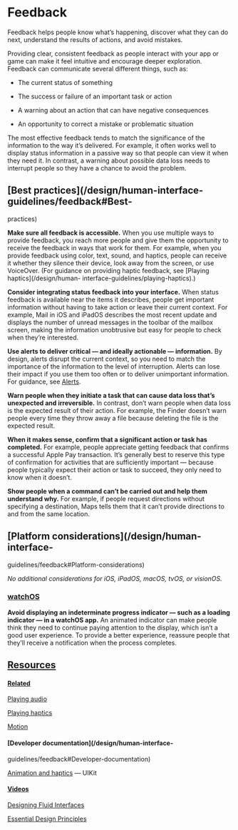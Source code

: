 # Feedback

Feedback helps people know what’s happening, discover what they can do next,
understand the results of actions, and avoid mistakes.

Providing clear, consistent feedback as people interact with your app or game
can make it feel intuitive and encourage deeper exploration. Feedback can
communicate several different things, such as:

  * The current status of something

  * The success or failure of an important task or action

  * A warning about an action that can have negative consequences

  * An opportunity to correct a mistake or problematic situation

The most effective feedback tends to match the significance of the information
to the way it’s delivered. For example, it often works well to display status
information in a passive way so that people can view it when they need it. In
contrast, a warning about possible data loss needs to interrupt people so they
have a chance to avoid the problem.

## [Best practices](/design/human-interface-guidelines/feedback#Best-
practices)

**Make sure all feedback is accessible.** When you use multiple ways to
provide feedback, you reach more people and give them the opportunity to
receive the feedback in ways that work for them. For example, when you provide
feedback using color, text, sound, and haptics, people can receive it whether
they silence their device, look away from the screen, or use VoiceOver. (For
guidance on providing haptic feedback, see [Playing haptics](/design/human-
interface-guidelines/playing-haptics).)

**Consider integrating status feedback into your interface.** When status
feedback is available near the items it describes, people get important
information without having to take action or leave their current context. For
example, Mail in iOS and iPadOS describes the most recent update and displays
the number of unread messages in the toolbar of the mailbox screen, making the
information unobtrusive but easy for people to check when they’re interested.

**Use alerts to deliver critical — and ideally actionable — information.** By
design, alerts disrupt the current context, so you need to match the
importance of the information to the level of interruption. Alerts can lose
their impact if you use them too often or to deliver unimportant information.
For guidance, see [Alerts](/design/human-interface-guidelines/alerts).

**Warn people when they initiate a task that can cause data loss that’s
unexpected and irreversible.** In contrast, don’t warn people when data loss
is the expected result of their action. For example, the Finder doesn’t warn
people every time they throw away a file because deleting the file is the
expected result.

**When it makes sense, confirm that a significant action or task has
completed.** For example, people appreciate getting feedback that confirms a
successful Apple Pay transaction. It’s generally best to reserve this type of
confirmation for activities that are sufficiently important — because people
typically expect their action or task to succeed, they only need to know when
it doesn’t.

**Show people when a command can’t be carried out and help them understand
why.** For example, if people request directions without specifying a
destination, Maps tells them that it can’t provide directions to and from the
same location.

## [Platform considerations](/design/human-interface-
guidelines/feedback#Platform-considerations)

 _No additional considerations for iOS, iPadOS, macOS, tvOS, or visionOS._

### [watchOS](/design/human-interface-guidelines/feedback#watchOS)

**Avoid displaying an indeterminate progress indicator — such as a loading
indicator — in a watchOS app.** An animated indicator can make people think
they need to continue paying attention to the display, which isn’t a good user
experience. To provide a better experience, reassure people that they’ll
receive a notification when the process completes.

## [Resources](/design/human-interface-guidelines/feedback#Resources)

#### [Related](/design/human-interface-guidelines/feedback#Related)

[Playing audio](/design/human-interface-guidelines/playing-audio)

[Playing haptics](/design/human-interface-guidelines/playing-haptics)

[Motion](/design/human-interface-guidelines/motion)

#### [Developer documentation](/design/human-interface-
guidelines/feedback#Developer-documentation)

[Animation and haptics](/documentation/UIKit/animation-and-haptics) — UIKit

#### [Videos](/design/human-interface-guidelines/feedback#Videos)

[ Designing Fluid Interfaces
](https://developer.apple.com/videos/play/wwdc2018/803)

[ Essential Design Principles
](https://developer.apple.com/videos/play/wwdc2017/802)

